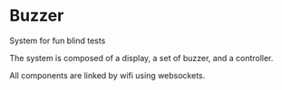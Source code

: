 # Buzzer

System for fun blind tests

The system is composed of a display, a set of buzzer, and a controller.

All components are linked by wifi using websockets.
